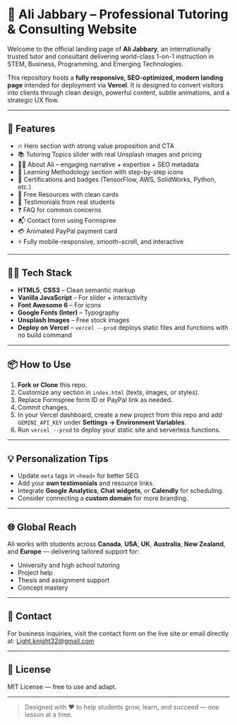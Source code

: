 # 📘 Ali Jabbary – Professional Tutoring & Consulting Website

Welcome to the official landing page of **Ali Jabbary**, an internationally trusted tutor and consultant delivering world-class 1-on-1 instruction in STEM, Business, Programming, and Emerging Technologies.

This repository hosts a **fully responsive, SEO-optimized, modern landing page** intended for deployment via **Vercel**. It is designed to convert visitors into clients through clean design, powerful content, subtle animations, and a strategic UX flow.

---

## 🚀 Features

- 🔥 Hero section with strong value proposition and CTA
- 📚 Tutoring Topics slider with real Unsplash images and pricing
- 🙋‍♂️ About Ali – engaging narrative + expertise + SEO metadata
- 🧠 Learning Methodology section with step-by-step icons
- 🏅 Certifications and badges (TensorFlow, AWS, SolidWorks, Python, etc.)
- 📁 Free Resources with clean cards
- 💬 Testimonials from real students
- ❓ FAQ for common concerns
- 📬 Contact form using Formspree
- 💳 Animated PayPal payment card
- ⚡ Fully mobile-responsive, smooth-scroll, and interactive

---

## 🧑‍💻 Tech Stack

- **HTML5**, **CSS3** – Clean semantic markup
- **Vanilla JavaScript** – For slider + interactivity
- **Font Awesome 6** – For icons
- **Google Fonts (Inter)** – Typography
- **Unsplash Images** – Free stock images
- **Deploy on Vercel** – `vercel --prod` deploys static files and functions with no build command

---

## 📦 How to Use

1. **Fork or Clone** this repo.
2. Customize any section in `index.html` (texts, images, or styles).
3. Replace Formspree form ID or PayPal link as needed.
4. Commit changes.
5. In your Vercel dashboard, create a new project from this repo and add `GEMINI_API_KEY` under **Settings → Environment Variables**.
6. Run `vercel --prod` to deploy your static site and serverless functions.

---

## 💡 Personalization Tips

- Update `meta` tags in `<head>` for better SEO.
- Add your **own testimonials** and resource links.
- Integrate **Google Analytics**, **Chat widgets**, or **Calendly** for scheduling.
- Consider connecting a **custom domain** for more branding.

---

## 🌐 Global Reach
Ali works with students across **Canada**, **USA**, **UK**, **Australia**, **New Zealand**, and **Europe** — delivering tailored support for:
- University and high school tutoring
- Project help
- Thesis and assignment support
- Concept mastery

---

## 📩 Contact
For business inquiries, visit the contact form on the live site or email directly at: [Light.knight32@gmail.com](mailto:Light.knight32@gmail.com)

---

## 📄 License
MIT License — free to use and adapt.

---

> Designed with ❤️ to help students grow, learn, and succeed — one lesson at a time.
